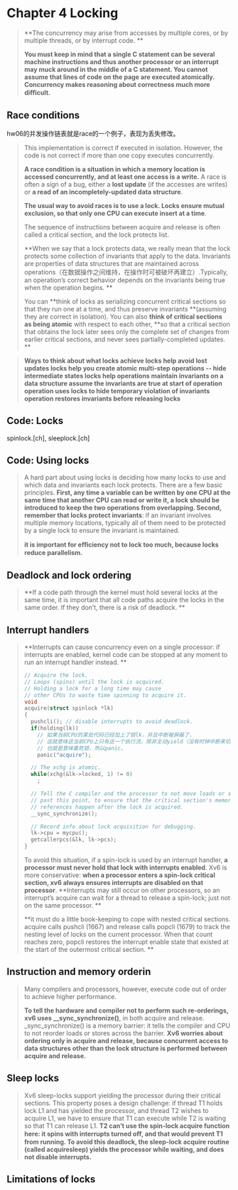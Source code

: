 # Chapter 4 Locking

> **The concurrency may arise from accesses by multiple cores, or by multiple threads, or by interrupt code. **
>
> **You must keep in mind that a single C statement can be several machine instructions and thus another processor or an interrupt may muck around in the middle of a C statement. You cannot assume that lines of code on the page are executed atomically. Concurrency makes reasoning about correctness much more diﬃcult.**

## Race conditions

hw06的并发操作链表就是race的一个例子，表现为丢失修改。

> This implementation is correct if executed in isolation. However, the code is not correct if more than one copy executes concurrently.
>
> **A race condition is a situation in which a memory location is accessed concurrently, and at least one access is a write.** A race is often a sign of a bug, either a **lost update** (if the accesses are writes) or **a read of an incompletely-updated data structure**. 
>
> **The usual way to avoid races is to use a lock. Locks ensure mutual exclusion, so that only one CPU can execute insert at a time**.
>
> The sequence of instructions between acquire and release is often called a critical section, and the lock protects list. 
>
> **When we say that a lock protects data, we really mean that the lock protects some collection of invariants that apply to the data. Invariants are properties of data structures that are maintained across operations（在数据操作之间维持，在操作时可被破坏再建立）.Typically, an operation’s correct behavior depends on the invariants being true when the operation begins. **
>
> You can **think of locks as serializing concurrent critical sections so that they run one at a time, and thus preserve invariants **(assuming they are correct in isolation). You can also **think of critical sections as being atomic** with respect to each other, **so that a critical section that obtains the lock later sees only the complete set of changes from earlier critical sections, and never sees partially-completed updates. **

> **Ways to think about what locks achieve
>   locks help avoid lost updates
>   locks help you create atomic multi-step operations -- hide intermediate states
>   locks help operations maintain invariants on a data structure
>     assume the invariants are true at start of operation
>     operation uses locks to hide temporary violation of invariants
>     operation restores invariants before releasing locks**

## Code: Locks

spinlock.[ch], sleeplock.[ch]

## Code: Using locks

> A hard part about using locks is deciding how many locks to use and which data and invariants each lock protects. There are a few basic principles. **First, any time a variable can be written by one CPU at the same time that another CPU can read or write it, a lock should be introduced to keep the two operations from overlapping. Second, remember that locks protect invariants**: if an invariant involves multiple memory locations, typically all of them need to be protected by a single lock to ensure the invariant is maintained.
>
> **it is important for eﬃciency not to lock too much, because locks reduce parallelism.**

## Deadlock and lock ordering

> **If a code path through the kernel must hold several locks at the same time, it is important that all code paths acquire the locks in the same order. If they don’t, there is a risk of deadlock. **

## Interrupt handlers

> **Interrupts can cause concurrency even on a single processor: if interrupts are enabled, kernel code can be stopped at any moment to run an interrupt handler instead. **
>
> ```c
> // Acquire the lock.
> // Loops (spins) until the lock is acquired.
> // Holding a lock for a long time may cause
> // other CPUs to waste time spinning to acquire it.
> void
> acquire(struct spinlock *lk)
> {
>   pushcli(); // disable interrupts to avoid deadlock.
>   if(holding(lk))
>     // 如果当前CPU的某处代码已经加上了锁lk，并且中断被屏蔽了，
>     // 这就意味这当前CPU上只有这一个执行流，除非主动yield（没有时钟中断来切换），否则其它执行流将一直挂起。
>     // 也就是意味着死锁，所以panic。
>     panic("acquire");
> 
>   // The xchg is atomic.
>   while(xchg(&lk->locked, 1) != 0)
>     ;
> 
>   // Tell the C compiler and the processor to not move loads or stores
>   // past this point, to ensure that the critical section's memory
>   // references happen after the lock is acquired.
>   __sync_synchronize();
> 
>   // Record info about lock acquisition for debugging.
>   lk->cpu = mycpu();
>   getcallerpcs(&lk, lk->pcs);
> }
> ```
>
> To avoid this situation, if a spin-lock is used by an interrupt handler, **a processor must never hold that lock with interrupts enabled**. Xv6 is more conservative: **when a processor enters a spin-lock critical section, xv6 always ensures interrupts are disabled on that processor**. **Interrupts may still occur on other processors, so an interrupt’s acquire can wait for a thread to release a spin-lock; just not on the same processor. **
>
> **it must do a little book-keeping to cope with nested critical sections. acquire calls pushcli (1667) and release calls popcli (1679) to track the nesting level of locks on the current processor. When that count reaches zero, popcli restores the interrupt enable state that existed at the start of the outermost critical section. **

## Instruction and memory orderin

> Many compilers and processors, however, execute code out of order to achieve higher performance. 
>
> **To tell the hardware and compiler not to perform such re-orderings, xv6 uses __sync_synchronize()**, in both acquire and release. _sync_synchronize() is a memory barrier: it tells the compiler and CPU to not reorder loads or stores across the barrier. **Xv6 worries about ordering only in acquire and release, because concurrent access to data structures other than the lock structure is performed between acquire and release.**

## Sleep locks

> Xv6 sleep-locks support yielding the processor during their critical sections. This property poses a design challenge: if thread T1 holds lock L1 and has yielded the processor, and thread T2 wishes to acquire L1, we have to ensure that T1 can execute while T2 is waiting so that T1 can release L1. **T2 can’t use the spin-lock acquire function here: it spins with interrupts turned oﬀ, and that would prevent T1 from running. To avoid this deadlock, the sleep-lock acquire routine (called acquiresleep) yields the processor while waiting, and does not disable interrupts.**

## Limitations of locks

